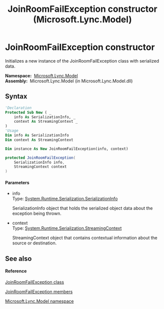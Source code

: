 ﻿---
title: JoinRoomFailException constructor  (Microsoft.Lync.Model)
TOCTitle: 'JoinRoomFailException constructor '
ms:assetid: M:Microsoft.Lync.Model.JoinRoomFailException.#ctor(System.Runtime.Serialization.SerializationInfo,System.Runtime.Serialization.StreamingContext)_DI_3_UC_OCS14MrefLyncWPF
ms:mtpsurl: https://msdn.microsoft.com/en-us/library/microsoft.lync.model.joinroomfailexception.joinroomfailexception(v=office.15)
ms:contentKeyID: 48590606
ms.date: 07/28/2014
mtps_version: v=office.15
f1_keywords:
- Microsoft.Lync.Model.JoinRoomFailException.JoinRoomFailException
dev_langs:
- CSharp
- JScript
- VB
- other
---

# JoinRoomFailException constructor

Initializes a new instance of the JoinRoomFailException class with serialized data.

**Namespace:**  [Microsoft.Lync.Model](microsoft-lync-model-namespace_2.md)  
**Assembly:**  Microsoft.Lync.Model (in Microsoft.Lync.Model.dll)

## Syntax

``` vb
'Declaration
Protected Sub New ( _
    info As SerializationInfo, _
    context As StreamingContext _
)
'Usage
Dim info As SerializationInfo
Dim context As StreamingContext

Dim instance As New JoinRoomFailException(info, context)
```

``` csharp
protected JoinRoomFailException(
    SerializationInfo info,
    StreamingContext context
)
```

#### Parameters

  - info  
    Type: [System.Runtime.Serialization.SerializationInfo](http://msdn2.microsoft.com/en-us/library/a9b6042e)  
    
    SerializationInfo object that holds the serialized object data about the exception being thrown.

<!-- end list -->

  - context  
    Type: [System.Runtime.Serialization.StreamingContext](http://msdn2.microsoft.com/en-us/library/t16abws5)  
    
    StreamingContext object that contains contextual information about the source or destination.

## See also

#### Reference

[JoinRoomFailException class](joinroomfailexception-class-microsoft-lync-model_2.md)

[JoinRoomFailException members](joinroomfailexception-members-microsoft-lync-model_2.md)

[Microsoft.Lync.Model namespace](microsoft-lync-model-namespace_2.md)

